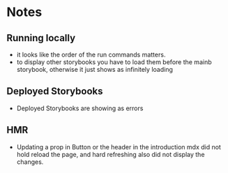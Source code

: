 # Notes 

## Running locally 

- it looks like the order of the run commands matters. 
- to display other storybooks you have to load them before the mainb storybook, otherwise it just shows as infinitely loading 


## Deployed Storybooks
- Deployed Storybooks are showing as errors


## HMR

- Updating a prop in Button or the header in the introduction mdx did not hold reload the page, and hard refreshing also did not display the changes. 